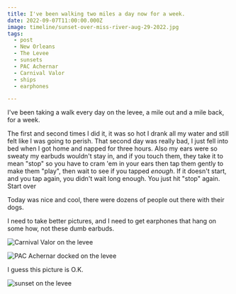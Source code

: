 ```yaml
---
title: I've been walking two miles a day now for a week.
date: 2022-09-07T11:00:00.000Z
image: timeline/sunset-over-miss-river-aug-29-2022.jpg
tags:
  - post 
  - New Orleans
  - The Levee
  - sunsets
  - PAC Achernar
  - Carnival Valor
  - ships
  - earphones

---
```


I've been taking a walk every day on the levee, a mile out and a mile back, for a week.

The first and second times I did it, it was so hot I drank all my water and still felt like I was going to perish. That second day was really bad, I just fell into bed when I got home and napped for three hours. Also my ears were so sweaty my earbuds wouldn't stay in, and if you touch them, they take it to mean "stop" so you have to cram 'em in your ears then tap them gently to make them "play", then wait to see if you tapped _enough_. If it doesn't start, and you tap again, you didn't wait long enough. You just hit "stop" again. Start over

Today was nice and cool, there were dozens of people out there with their dogs.

I need to take better pictures, and I need to get earphones that hang on some how, not these dumb earbuds.


![Carnival Valor on the levee](/static/img/timeline/carnival-valor-leaving-aug-27-2022.jpg)

![PAC Achernar docked on the levee](/static/img/timeline/pac-achernar-docked-sep-6-2022.jpg)

I guess this picture is O.K.

![sunset on the levee](/static/img/timeline/sunset-over-miss-river-aug-29-2022.jpg)